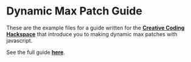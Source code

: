 # Dynamic Max Patch Guide

These are the example files for a guide written for the **[Creative Coding Hackspace](https://www.hudhack.space)** that introduce you to making dynamic max patches with javascript. 

See the full guide **[here]()**.